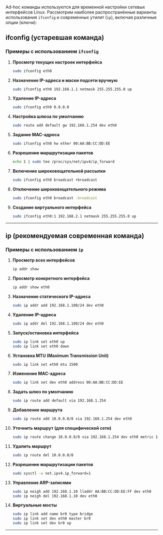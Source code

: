 Ad-hoc команды используются для временной настройки сетевых интерфейсов Linux. Рассмотрим наиболее распространённые варианты использования `ifconfig` и современных утилит (`ip`), включая различные опции (ключи):

## ifconfig (устаревшая команда)

### Примеры с использованием `ifconfig`

1. **Просмотр текущих настроек интерфейса**
   ```bash
   sudo ifconfig eth0
   ```

2. **Назначение IP-адреса и маски подсети вручную**
   ```bash
   sudo ifconfig eth0 192.168.1.1 netmask 255.255.255.0 up
   ```

3. **Удаление IP-адреса**
   ```bash
   sudo ifconfig eth0 0.0.0.0
   ```

4. **Настройка шлюза по умолчанию**
   ```bash
   sudo route add default gw 192.168.1.254 dev eth0
   ```

5. **Задание MAC-адреса**
   ```bash
   sudo ifconfig eth0 hw ether 00:AA:BB:CC:DD:EE
   ```

6. **Разрешение маршрутизации пакетов**
   ```bash
   echo 1 | sudo tee /proc/sys/net/ipv4/ip_forward
   ```

7. **Включение широковещательной рассылки**
   ```bash
   sudo ifconfig eth0 broadcast +broadcast
   ```

8. **Отключение широковещательного режима**
   ```bash
   sudo ifconfig eth0 broadcast -broadcast
   ```

9. **Создание виртуального интерфейса**
   ```bash
   sudo ifconfig eth0:1 192.168.2.1 netmask 255.255.255.0 up
   ```

---

## ip (рекомендуемая современная команда)

### Примеры с использованием `ip`

1. **Просмотр всех интерфейсов**
   ```bash
   ip addr show
   ```

2. **Просмотр конкретного интерфейса**
   ```bash
   ip addr show eth0
   ```

3. **Назначение статического IP-адреса**
   ```bash
   sudo ip addr add 192.168.1.100/24 dev eth0
   ```

4. **Удаление IP-адреса**
   ```bash
   sudo ip addr del 192.168.1.100/24 dev eth0
   ```

5. **Запуск/остановка интерфейса**
   ```bash
   sudo ip link set eth0 up
   sudo ip link set eth0 down
   ```

6. **Установка MTU (Maximum Transmission Unit)**
   ```bash
   sudo ip link set eth0 mtu 1500
   ```

7. **Изменение MAC-адреса**
   ```bash
   sudo ip link set dev eth0 address 00:AA:BB:CC:DD:EE
   ```

8. **Задать шлюз по умолчанию**
   ```bash
   sudo ip route add default via 192.168.1.254
   ```

9. **Добавление маршрута**
   ```bash
   sudo ip route add 10.0.0.0/8 via 192.168.1.254 dev eth0
   ```

10. **Уточнить маршрут (для специфической сети)**
    ```bash
    sudo ip route change 10.0.0.0/8 via 192.168.1.254 dev eth0 metric 100
    ```

11. **Удалить маршрут**
    ```bash
    sudo ip route del 10.0.0.0/8
    ```

12. **Разрешение маршрутизации пакетов**
    ```bash
    sudo sysctl -w net.ipv4.ip_forward=1
    ```

13. **Управление ARP-записями**
    ```bash
    sudo ip neigh add 192.168.1.10 lladdr AA:BB:CC:DD:EE:FF dev eth0
    sudo ip neigh del 192.168.1.10 dev eth0
    ```

14. **Виртуальные мосты**
    ```bash
    sudo ip link add name br0 type bridge
    sudo ip link set dev eth0 master br0
    sudo ip link set dev br0 up
    ```

---
